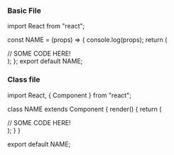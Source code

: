 ### Basic File

import React from "react";

const NAME = (props) => {
console.log(props);
return (
<div>
// SOME CODE HERE!
</div>
);
};
export default NAME;

### Class file

import React, { Component } from "react";

class NAME extends Component {
render() {
return (

<div>
// SOME CODE HERE!
</div>
);
}
}

export default NAME;
